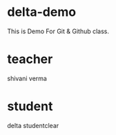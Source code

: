 # delta-demo
This is Demo For Git &amp; Github  class.

# teacher
shivani verma

# student
delta studentclear
